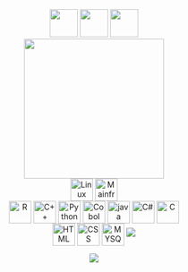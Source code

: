 
<div align="center";> <a href = "mailto:jefersonfreitas1313@gmail.com"><img height="50em" src="https://img.shields.io/badge/-Gmail-%23333?style=for-the-badge&logo=gmail&logoColor=white" target="_blank"></a>
  <a href="https://www.linkedin.com/in/jeferson-freitas-da-silva-644564171/" target="_blank"><img height="50em" src="https://img.shields.io/badge/-LinkedIn-%230077B5?style=for-the-badge&logo=linkedin&logoColor=white" target="_blank"></a>
<a href="https://wa.me/+5511969801105" target="_blank"><img height="50em" src="https://img.shields.io/badge/-Whatsapp-%2391205?style=for-the-badge&logo=whatsapp&logoColor=white" target="_blank"></a> <div/>
	
<div align="center">
    <img height="250em" src="https://github-readme-stats.vercel.app/api?username=JefersonFreitasdaSilva&show_icons=true&theme=dracula&include_all_commits=true&count_private=true"/>
   
</div>


<div style="display: inline_block">

  
<img height="40em" align="center" alt="Linux" src="https://img.shields.io/badge/Linux-000000?style=for-the-badge&logo=linux&logoColor=white"/>
<img height="40em" align="center" alt="Mainframe" src="https://img.shields.io/badge/Mainframe-4169E1?style=for-the-badge&logo=Mainframe&logoColor=white"/></br>
<img height="40em" align="center" alt="R" src="https://img.shields.io/badge/R-000000?style=for-the-badge&logo=R&logoColor=white"/>
<img height="40em" align="center" alt="C++" src="https://img.shields.io/badge/C%2B%2B-00599C?style=for-the-badge&logo=c%2B%2B&logoColor=white"/>
<img height="40em" align="center" alt="Python" src="https://img.shields.io/badge/Python-000000?style=for-the-badge&logo=Python&logoColor=white"/>
<img height="40em" align="center" alt="Cobol" src="https://img.shields.io/badge/Cobol-4169E1?style=for-the-badge&logo=Cobol&logoColor=white"/>
<img height="40em" align="center" alt="java" src="https://img.shields.io/badge/Java-FF0000?style=for-the-badge&logo=java&logoColor=black"/>
<img height="40em" align="center" alt="C#" src="https://img.shields.io/badge/C%23-8A2BE2?style=for-the-badge&logo=c-sharp&logoColor=white"/>
<img height="40em" align="center" alt="C" src="https://img.shields.io/badge/C-00599C?style=for-the-badge&logo=c&logoColor=white"/></br>
<img height="40em" align="center" alt="HTML" src="https://img.shields.io/badge/HTML-FF4500?style=for-the-badge&logo=html5&logoColor=white"/>
<img height="40em" align="center" alt="CSS" src="https://img.shields.io/badge/CSS-00599C?&style=for-the-badge&logo=css3&logoColor=white"/>
<img height="40em" align="center" alt="MYSQL" src="https://img.shields.io/badge/MySQL-D2691E?style=for-the-badge&logo=mysql&logoColor=white"/>
<img src="https://github.com/JefersonFreitasdaSilva/JefersonFreitasdaSilva/blob/main/lofi%20sad%20gif.gif">
<p align="center">   <img alingn="center" src="https://profile-counter.glitch.me/JefersonFreitasdaSilva/count.svg" /></p>


	

